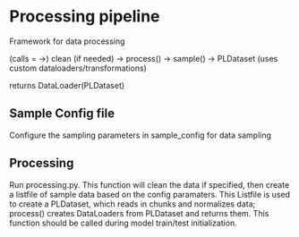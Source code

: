 # Processing pipeline

Framework for data processing

(calls = ->)
clean (if needed)
-> process()
-> sample()
-> PLDataset (uses custom dataloaders/transformations)

returns DataLoader(PLDataset)

## Sample Config file 

Configure the sampling parameters in sample_config for data sampling

## Processing

Run processing.py. This function will clean the data if specified, then create a listfile of sample data based on the config paramaters. This Listfile is used to create a PLDataset, which reads in chunks and normalizes data; process() creates DataLoaders from PLDataset and returns them. This function should be called during model train/test initialization.


